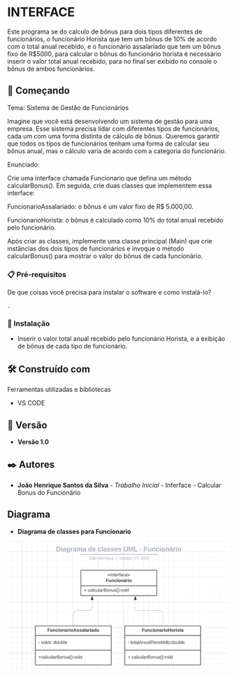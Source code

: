 # INTERFACE

Este programa se do calculo de bônus para dois tipos diferentes de funcionários, o funcionário Horista que tem um bônus de 10% de acordo com o total anual recebido, e o funcionário assalariado que tem um bônus fixo de R$5000, para calcular o bônus do funcionário horista é necessário inserir o valor total anual recebido, para no final ser exibido no console o bônus de ambos funcionàrios.
## 🚀 Começando

Tema: Sistema de Gestão de Funcionários

Imagine que você está desenvolvendo um sistema de gestão para uma empresa. Esse sistema precisa lidar com diferentes tipos de funcionários, cada um com uma forma distinta de cálculo de bônus. Queremos garantir que todos os tipos de funcionários tenham uma forma de calcular seu bônus anual, mas o cálculo varia de acordo com a categoria do funcionário.

Enunciado:

Crie uma interface chamada Funcionario que defina um método calcularBonus(). Em seguida, crie duas classes que implementem essa interface:

FuncionarioAssalariado: o bônus é um valor fixo de R$ 5.000,00.

FuncionarioHorista: o bônus é calculado como 10% do total anual recebido pelo funcionário.

Após criar as classes, implemente uma classe principal (Main) que crie instâncias dos dois tipos de funcionários e invoque o método calcularBonus() para mostrar o valor do bônus de cada funcionário.
### 📋 Pré-requisitos

De que coisas você precisa para instalar o software e como instalá-lo?

```
.
```

### 🔧 Instalação

* Inserir o valor total anual recebido pelo funcionário Horista, e a exibição de bônus de cada tipo de funcionário.

## 🛠️ Construído com

Ferramentas utilizadas e bibliotecas

* VS CODE

## 📌 Versão

* **Versão 1.0** 

## ✒️ Autores

* **João Henrique Santos da Silva** - *Trabalho Inicial* - Inferface - Calcular Bonus do Funcionário

## Diagrama
* **Diagrama de classes para Funcionario**

![Diagrama de classes](diagramas/diagramaFuncionario.PNG)
